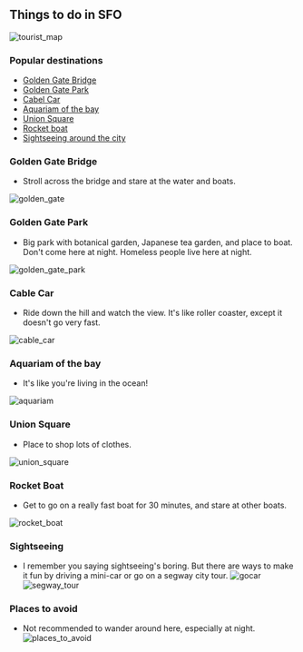 ## Things to do in SFO

![tourist_map](tourist_map.png)

### Popular destinations
* [Golden Gate Bridge](#golden-gate-bridge)
* [Golden Gate Park](#golden-gate-park)
* [Cabel Car](#cable-car)
* [Aquariam of the bay](#aquariam-of-the-bay)
* [Union Square](#union-square)
* [Rocket boat](#rocket-boat)
* [Sightseeing around the city](#sightseeing)

### Golden Gate Bridge
- Stroll across the bridge and stare at the water and boats.

![golden_gate](golden_gate.png)

### Golden Gate Park
- Big park with botanical garden, Japanese tea garden, and place to boat. Don't come here at night. Homeless people live here at night.

![golden_gate_park](golden_gate_park.png)

### Cable Car
- Ride down the hill and watch the view. It's like roller coaster, except it doesn't go very fast.

![cable_car](trolley_car.png)

### Aquariam of the bay
- It's like you're living in the ocean!

![aquariam](aquarium.png)

### Union Square
- Place to shop lots of clothes.

![union_square](union_square.png)

### Rocket Boat
- Get to go on a really fast boat for 30 minutes, and stare at other boats.

![rocket_boat](rocket_boat.png)


### Sightseeing
- I remember you saying sightseeing's boring. But there are ways to make it fun by driving a mini-car or go on a segway city tour.
![gocar](gocar.png)
![segway_tour](segway_tour.png)

### Places to avoid 
- Not recommended to wander around here, especially at night.
![places_to_avoid](places_to_avoid.png)
